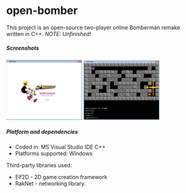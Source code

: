 # open-bomber
This project is an open-source two-player online Bomberman remake written in C++. _NOTE: Unfinished!_

##### Screenshots #####
![](/img/bomber1.png)
![](/img/bomber2.png)

##### Platform and dependencies #####
* Coded in: MS Visual Studio IDE C++
* Platforms supported: Windows

Third-party libraries used:

* Elf2D - 2D game creation framework
* RakNet - networking library.
